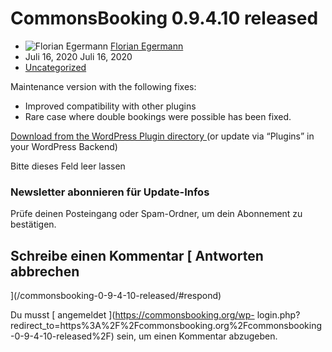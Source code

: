 #  CommonsBooking 0.9.4.10 released

  * ![Florian Egermann](https://secure.gravatar.com/avatar/5567fe82f6b8826cc61f2bbde2bc9f2b?s=20&d=mm&r=g) [ Florian Egermann ](https://commonsbooking.org/author/florian/ "Beiträge von Florian Egermann")
  * Juli 16, 2020  Juli 16, 2020 
  * [ Uncategorized ](https://commonsbooking.org/category/uncategorized/)

Maintenance version with the following fixes:

  * Improved compatibility with other plugins 
  * Rare case where double bookings were possible has been fixed. 

[ Download from the WordPress Plugin directory
](https://de.wordpress.org/plugins/commons-booking/) (or update via “Plugins”
in your WordPress Backend)

Bitte dieses Feld leer lassen

###  Newsletter abonnieren für Update-Infos

Prüfe deinen Posteingang oder Spam-Ordner, um dein Abonnement zu bestätigen.

##  Schreibe einen Kommentar  [ Antworten abbrechen
](/commonsbooking-0-9-4-10-released/#respond)

Du musst [ angemeldet ](https://commonsbooking.org/wp-
login.php?redirect_to=https%3A%2F%2Fcommonsbooking.org%2Fcommonsbooking-0-9-4-10-released%2F)
sein, um einen Kommentar abzugeben.

